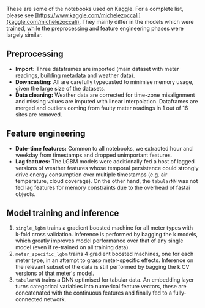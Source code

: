 These are some of the notebooks used on Kaggle. For a complete list, please see [https://www.kaggle.com/michelezoccali](kaggle.com/michelezoccali). They mainly differ in the models which were trained, while the preprocessing and feature engineering phases were largely similar.

## Preprocessing

- **Import:** Three dataframes are imported (main dataset with meter readings, building metadata and weather data). 
- **Downcasting:** All are carefully typecasted to minimise memory usage, given the large size of the datasets. 
- **Data cleaning:** Weather data are corrected for time-zone misalignment and missing values are imputed with linear interpolation. Dataframes are merged and outliers coming from faulty meter readings in 1 out of 16 sites are removed.

## Feature engineering

- **Date-time features:** Common to all notebooks, we extracted hour and weekday from timestamps and dropped unimportant features. 
- **Lag features:** The LGBM models were additionally fed a host of lagged versions of weather features whose temporal persistence could strongly drive energy consumption over multiple timestamps (e.g. air temperature, cloud coverage). On the other hand, the `tabularNN` was not fed lag features for memory constraints due to the overhead of fastai objects.

## Model training and inference

1. `single_lgbm` trains a gradient boosted machine for all meter types with k-fold cross validation. Inference is performed by bagging the k models, which greatly improves model performance over that of any single model (even if re-trained on all training data).
2. `meter_specific_lgbm` trains 4 gradient boosted machines, one for each meter type, in an attempt to grasp meter-specific effects. Inference on the relevant subset of the data is still performed by bagging the k CV versions of that meter's model.
3. `tabularNN` trains a DNN optimised for tabular data. An embedding layer turns categorical variables into numerical feature vectors, these are concatenated with the continuous features and finally fed to a fully-connected network.




